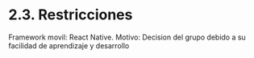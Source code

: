 # 2.3. Restricciones

Framework movil: React Native. Motivo: Decision del grupo debido a su facilidad de aprendizaje y desarrollo

